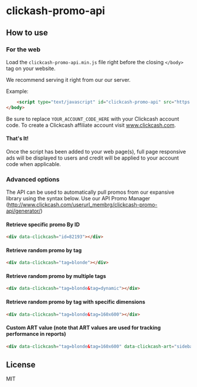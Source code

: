 # clickash-promo-api

## How to use

### For the web

Load the `clickcash-promo-api.min.js` file right before the closing `</body>` tag on your website.

We recommend serving it right from our our server.

Example:

```html
	<script type="text/javascript" id="clickcash-promo-api" src="https://images.ifriends.net/if_v2/clickcashpromoapi/0.0.8/clickcash-promo-api.min.js?pccacct=YOUR_ACCOUNT_CODE_HERE&pmode=auto"></script>
</body>
```

Be sure to replace `YOUR_ACCOUNT_CODE_HERE` with your Clickcash account code. To create a Clickcash affiliate account visit www.clickcash.com.

#### That's It!

Once the script has been added to your web page(s), full page responsive ads will be displayed to users and credit will be applied to your account code when applicable.

### Advanced options

The API can be used to automatically pull promos from our expansive library using the syntax below. Use our API Promo Manager (http://www.clickcash.com/userurl_membrg/clickcash-promo-api/generator/)

#### Retrieve specific promo By ID
```html
<div data-clickcash="id=82193"></div>
```
#### Retrieve random promo by tag
```html
<div data-clickcash="tag=blonde"></div>
```

#### Retrieve random promo by multiple tags
```html
<div data-clickcash="tag=blonde&tag=dynamic"></div>
```

#### Retrieve random promo by tag with specific dimensions
```html
<div data-clickcash="tag=blonde&tag=160x600"></div>
```

#### Custom ART value (note that ART values are used for tracking performance in reports)
```html
<div data-clickcash="tag=blonde&tag=160x600" data-clickcash-art="sidebar-blonde-160x600"></div>
```


## License

MIT



